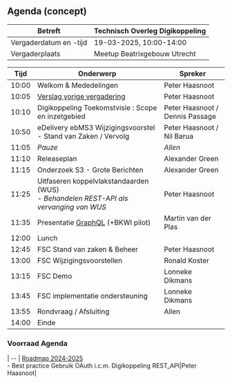 ## Agenda (concept)

| Betreft                | Technisch Overleg Digikoppeling |
| ---------------------- | ------------------------------- |
| Vergaderdatum en -tijd | 19-03-2025, 10:00-14:00         |
| Vergaderplaats         | Meetup Beatrixgebouw Utrecht |                         |

| Tijd | Onderwerp |Spreker|
| --- | --- | --- |  
| 10:00| Welkom & Mededelingen        |    Peter Haasnoot |
| 10:05| [Verslag vorige vergadering](https://github.com/Logius-standaarden/Overleg/blob/main/Digikoppeling/2024-12-10/2024-09-19%20%20Verslag%20TO%20Digikoppeling%20v1.0..pdf)       |    Peter Haasnoot |
| 10:10 | Digikoppeling Toekomstvisie : Scope en inzetgebied <BR>| Peter Haasnoot / Dennis Passage| 
| 10:50  | eDelivery ebMS3 Wijzigingsvoorstel - Stand van Zaken / Vervolg | Peter Haasnoot / Nil Barua| 
| 11:05 | _Pauze_ | _Allen_ |
| 11:10 | Releaseplan      |    Alexander Green |
| 11:15 | Onderzoek S3 - Grote Berichten | Alexander Green |
| 11:25  | Uitfaseren koppelvlakstandaarden (WUS)<BR> - _Behandelen REST-API als vervanging van WUS_| Peter Haasnoot |
| 11:35 | Presentatie [GraphQL](https://graphql.org/) (+BKWI pilot)  | Martin van der Plas| 
|12:00 | Lunch | |
|12:45 | FSC Stand van zaken & Beheer | Peter Haasnoot|
|13:00 | FSC Wijzigingsvoorstellen | Ronald Koster  |
|13:15 | FSC Demo | Lonneke Dikmans |
|13:45 | FSC implementatie ondersteuning | Lonneke Dikmans | 
|13:55  | Rondvraag / Afsluiting | Allen | 
|14:00 | Einde |




### Voorraad Agenda
| -- | [Roadmap 2024-2025](https://github.com/Logius-standaarden/Digikoppeling-Algemeen/blob/roadmap_2024-2026/Digikoppeling_Roadmap_2024_2025.md#tijdlijn-roadmap-digikoppeling-standaarden) <BR>- Best practice Gebruik OAuth i.c.m. Digikoppeling REST_API|Peter Haasnoot|
